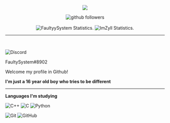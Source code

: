 <p align="center">
    <img src="https://discord.c99.nl/widget/theme-4/852936092863692821.png" />
</p>

<p align="center">
    <img src="https://img.shields.io/github/followers/FaultyySystem?label=Follow%20Me&style=social" alt="github followers" /><br>
    <br>
    <img src="https://github-readme-stats.vercel.app/api?username=FaultyySystem&show_icons=true&custom_title=FaultyySystem%20Statistics&theme=gotham" alt="FaultyySystem Statistics." />
    <img src="https://github-readme-stats.vercel.app/api/top-langs/?username=FaultyySystem&layout=compact&theme=gotham" alt="ImZyll Statistics." />

</p>

<hr>

<br>

![Discord](https://img.shields.io/badge/-Discord-000000?style=for-the-badge&logo=discord)
<p>
FaultySystem#8902
</p>

<p>
Welcome my profile in Github!
    
<b>I'm just a 16 year old boy who tries to be different</b>
</p>

<hr>

<b>Languages I'm studying</b>

![C++](https://img.shields.io/badge/-++-black?style=flat-square&logo=c)
![C](https://img.shields.io/badge/-C-black?style=flat-square&logo=c)
![Python](https://img.shields.io/badge/-Python-black?style=flat-square&logo=Python)

![Git](https://img.shields.io/badge/-Git-000000?style=for-the-badge&logo=git&logoColor=F05032)
![GitHub](https://img.shields.io/badge/-GitHub-000000?style=for-the-badge&logo=github&logoColor=fff)
